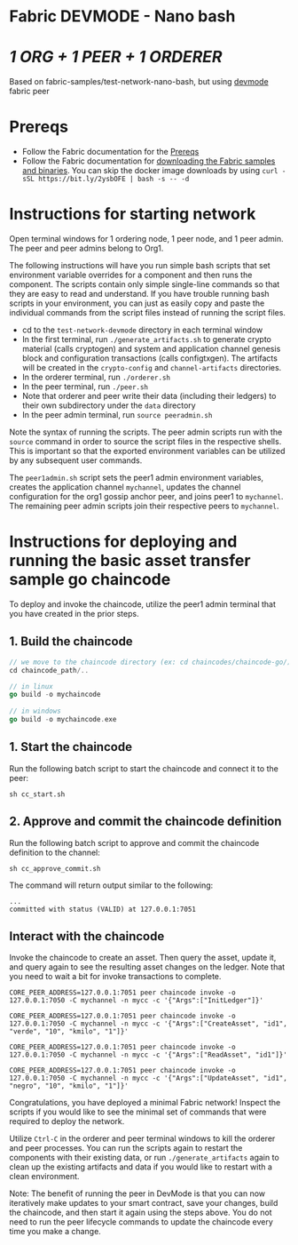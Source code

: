# Fabric DEVMODE - Nano bash
# _1 ORG + 1 PEER + 1 ORDERER_

Based on fabric-samples/test-network-nano-bash, but using [devmode](https://hyperledger-fabric.readthedocs.io/en/release-2.4/peer-chaincode-devmode.html?highlight=devmode) fabric peer

# Prereqs

- Follow the Fabric documentation for the [Prereqs](https://hyperledger-fabric.readthedocs.io/en/release-2.2/prereqs.html)
- Follow the Fabric documentation for [downloading the Fabric samples and binaries](https://hyperledger-fabric.readthedocs.io/en/release-2.2/install.html). You can skip the docker image downloads by using `curl -sSL https://bit.ly/2ysbOFE | bash -s -- -d`

# Instructions for starting network

Open terminal windows for 1 ordering node, 1 peer node, and 1 peer admin. The peer and peer admins belong to Org1.

The following instructions will have you run simple bash scripts that set environment variable overrides for a component and then runs the component.
The scripts contain only simple single-line commands so that they are easy to read and understand.
If you have trouble running bash scripts in your environment, you can just as easily copy and paste the individual commands from the script files instead of running the script files.

- cd to the `test-network-devmode` directory in each terminal window
- In the first terminal, run `./generate_artifacts.sh` to generate crypto material (calls cryptogen) and system and application channel genesis block and configuration transactions (calls configtxgen). The artifacts will be created in the `crypto-config` and `channel-artifacts` directories.
- In the orderer terminal, run `./orderer.sh`
- In the peer terminal, run `./peer.sh`
- Note that orderer and peer write their data (including their ledgers) to their own subdirectory under the `data` directory
- In the peer admin terminal, run `source peeradmin.sh`

Note the syntax of running the scripts. The peer admin scripts run with the `source` command in order to source the script files in the respective shells. This is important so that the exported environment variables can be utilized by any subsequent user commands.

The `peer1admin.sh` script sets the peer1 admin environment variables, creates the application channel `mychannel`, updates the channel configuration for the org1 gossip anchor peer, and joins peer1 to `mychannel`.
The remaining peer admin scripts join their respective peers to `mychannel`.

# Instructions for deploying and running the basic asset transfer sample go chaincode

To deploy and invoke the chaincode, utilize the peer1 admin terminal that you have created in the prior steps.

## 1. Build the chaincode
```go
// we move to the chaincode directory (ex: cd chaincodes/chaincode-go/)
cd chaincode_path/..

// in linux
go build -o mychaincode
	
// in windows	
go build -o mychaincode.exe
```

## 1. Start the chaincode

Run the following batch script to start the chaincode and connect it to the peer:

```
sh cc_start.sh
```

## 2. Approve and commit the chaincode definition

Run the following batch script to approve and commit the chaincode definition to the channel:
```
sh cc_approve_commit.sh
```

The command will return output similar to the following:
```
...
committed with status (VALID) at 127.0.0.1:7051
```

## Interact with the chaincode

Invoke the chaincode to create an asset.
Then query the asset, update it, and query again to see the resulting asset changes on the ledger. Note that you need to wait a bit for invoke transactions to complete.

```
CORE_PEER_ADDRESS=127.0.0.1:7051 peer chaincode invoke -o 127.0.0.1:7050 -C mychannel -n mycc -c '{"Args":["InitLedger"]}'

CORE_PEER_ADDRESS=127.0.0.1:7051 peer chaincode invoke -o 127.0.0.1:7050 -C mychannel -n mycc -c '{"Args":["CreateAsset", "id1", "verde", "10", "kmilo", "1"]}'

CORE_PEER_ADDRESS=127.0.0.1:7051 peer chaincode invoke -o 127.0.0.1:7050 -C mychannel -n mycc -c '{"Args":["ReadAsset", "id1"]}'

CORE_PEER_ADDRESS=127.0.0.1:7051 peer chaincode invoke -o 127.0.0.1:7050 -C mychannel -n mycc -c '{"Args":["UpdateAsset", "id1", "negro", "10", "kmilo", "1"]}'
```

Congratulations, you have deployed a minimal Fabric network! Inspect the scripts if you would like to see the minimal set of commands that were required to deploy the network.

Utilize `Ctrl-C` in the orderer and peer terminal windows to kill the orderer and peer processes. You can run the scripts again to restart the components with their existing data, or run `./generate_artifacts` again to clean up the existing artifacts and data if you would like to restart with a clean environment.

Note: The benefit of running the peer in DevMode is that you can now iteratively make updates to your smart contract, save your changes, build the chaincode, and then start it again using the steps above. You do not need to run the peer lifecycle commands to update the chaincode every time you make a change.
